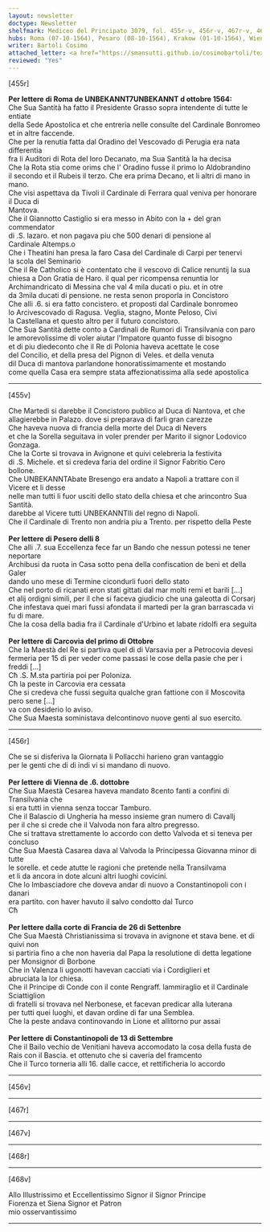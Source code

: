 ```yaml
---
layout: newsletter
doctype: Newsletter
shelfmark: Mediceo del Principato 3079, fol. 455r-v, 456r-v, 467r-v, 468r-v
hubs: Roma (07-10-1564), Pesaro (08-10-1564), Krakow (01-10-1564), Wien (06-10-1564), French Court (26-09-1564), Istanbul (13-09-1564)
writer: Bartoli Cosimo
attached_letter: <a href="https://smansutti.github.io/cosimobartoli/texts/2977_024/">2977_024</a>
reviewed: "Yes"
---
```


[455r]  
  
  
<strong>Per lettere di Roma de UNBEKANNT7UNBEKANNT d ottobre 1564:</strong>  
Che Sua Santità ha fatto il Presidente Grasso sopra intendente di tutte le entiate  
della Sede Apostolica et che entreria nelle consulte del Cardinale Bonromeo  
et in altre faccende.  
Che per la renutia fatta dal Oradino del Vescovado di Perugia era nata differentia  
fra li Auditori di Rota del loro Decanato, ma Sua Santità la ha decisa  
Che la Rota stia come orims che l' Oradino fusse il primo lo Aldobrandino  
il secondo et il Rubeis il terzo. Che era prima Decano, et li altri di mano in  
mano.  
Che visi aspettava da Tivoli il Cardinale di Ferrara qual veniva per honorare il Duca di  
Mantova.  
Che il Giannotto Castiglio si era messo in Abito con la + del gran commendator  
di .S. lazaro. et non pagava piu che 500 denari di pensione al  
Cardinale Altemps.o  
 Che i Theatini han presa la faro Casa del Cardinale di Carpi per tenervi  
la scola del Seminario  
Che il Re Catholico si è contentato che il vescovo di Calice renuntij la sua  
chiesa a Don Gratia de Haro. il qual per ricompensa renuntia lor  
Archimandricato di Messina che val 4 mila ducati o piu. et in otre  
da 3mila ducati di pensione. ne resta senon proporla in Concistoro  
Che alli .6. si era fatto concistero. et proposti dal Cardinale bonromeo  
lo Arcivescovado di Ragusa. Veglia, stagno, Monte Peloso, Civi  
la Castellana et questo altro per il futuro concistoro.  
Che Sua Santità dette conto a Cardinali de Rumori di Transilvania con paro  
le amorevolissime di voler aiutar l'Impatore quanto fusse di bisogno  
et di piu diedeconto che il Re di Polonia haveva acettate le cose  
del Concilio, et della presa del Pignon di Veles. et della venuta  
dil Duca di mantova parlandone honoratissimamente et mostando  
come quella Casa era sempre stata affezionatissima alla sede apostolica  
  
---  

[455v]  
  
  
Che Martedi si darebbe il Concistoro publico al Duca di Nantova, et che  
allagierebbe in Palazo. dove si preparava di farli gran carezze  
Che haveva nuova di francia della morte del Duca di Nevers  
et che la Sorella seguitava in voler prender per Marito il signor Lodovico  
Gonzaga.  
Che la Corte si trovava in Avignone et quivi celebreria la festivita  
di .S. Michele. et si credeva faria del ordine il Signor Fabritio Cero  
bollone.  
Che UNBEKANNTAbate Bresengo era andato a Napoli a trattare con il Vicere et li desse  
nelle man tutti li fuor usciti dello stato della chiesa et che arincontro Sua Santità.  
darebbe al Vicere tutti UNBEKANNTlli del regno di Napoli.  
Che il Cardinale di Trento non andria piu a Trento. per rispetto della Peste  
<br/><strong>Per lettere di Pesero delli 8</strong>  
Che alli .7. sua Eccellenza fece far un Bando che nessun potessi ne tener neportare  
Archibusi da ruota in Casa sotto pena della confiscation de beni et della Galer  
dando uno mese di Termine cicondurli fuori dello stato  
Che nel porto di ricanati eron stati gittati dal mar molti remi et barili [...]   
et alij ordigni simili, per il che si faceva giudicio che una galeotta di Corsarj  
Che infestava quei mari fussi afondata il martedi per la gran barrascada vi  
fu di mare.  
Che la cosa della badia fra il Cardinale d'Urbino et labate ridolfi era seguita  
<br/><strong>Per lettere di Carcovia del primo di Ottobre</strong>  
Che la Maestà del Re si partiva quel di di Varsavia per a Petrocovia devesi  
fermeria per 15 di per veder come passasi le cose della pasie che per i freddi [...]   
Cħ .S. M.sta partiria poi per Poloniza.  
Cħ la peste in Carcovia era cessata  
Che si credeva che fussi seguita qualche  gran fattione con il Moscovita pero sene [...]  
va con desiderio lo aviso.  
Che Sua Maesta soministava delcontinovo nuove genti al suo esercito.  
  
---  

[456r]  
  
  
Che se si disferiva la Giornata li Pollacchi harieno gran vantaggio  
per le genti che di di indi vi si mandano di nuovo.  
<br/><strong>Per lettere di Vienna de .6. dottobre</strong>  
Che Sua Maestà Cesarea haveva mandato 8cento fanti a confini di Transilvania che  
si era tutti in vienna senza toccar Tamburo.  
Che il Balascio di Ungheria ha messo insieme gran numero di Cavallj  
per il che si crede che il Valvoda non fara altro pregresso.  
Che si trattava strettamente lo accordo con detto Valvoda et si teneva per concluso  
Che Sua Maestà Casarea dava al Valvoda la Principessa Giovanna minor di tutte  
le sorelle. et cede atutte le ragioni che pretende nella Transilvama  
et li da ancora in dote alcuni altri luoghi covicini.  
Che lo Imbasciadore che doveva andar di nuovo a Constantinopoli con i danari  
era partito. con haver havuto il salvo condotto dal Turco  
Cħ  
<br/><strong>Per lettere dalla corte di Francia de 26 di Settenbre</strong>  
Che Sua Maestà Christianissima si trovava in avignone et stava bene. et di quivi non  
si partiria fino a che non haveria dal Papa la resolutione di detta legatione  
per Monsignor di Borbone  
Che in Valenza li ugonotti havevan cacciati via i Cordiglieri et  
abruciata la lor chiesa.  
Che il Principe di Conde con il conte Rengraff. lammiraglio et il Cardinale Sciattiglion  
di fratelli si trovava nel Nerbonese, et facevan predicar alla luterana  
per tutti quei luoghi, et davan ordine di far una Semblea.  
Che la peste andava continovando in Lione et allitorno pur assai  
<br/><strong>Per lettere di Constantinopoli de 13 di Settembre</strong>  
Che il Bailo vechio de Venitiani haveva accomodato la cosa della fusta de  
Rais con il Bascia. et ottenuto che si caveria del framcento  
Che il Turco torneria alli 16. dalle cacce, et rettificheria lo accordo  
  
---  

[456v]  
  
  
  
---  

[467r]  
  
  
  
---  

[467v]  
  
  
  
---  

[468r]  
  
  
  
---  

[468v]  
  
  
Allo Illustrissimo et Eccellentissimo Signor il Signor Principe  
Fiorenza et Siena Signor et Patron  
mio osservantissimo  
  
---  

